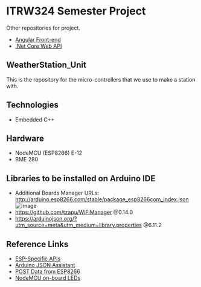 # ITRW324 Semester Project
Other repositories for project.
* [Angular Front-end](https://github.com/coenraadhuman/WeatherStation_Angular)
* [.Net Core Web API](https://github.com/coenraadhuman/WeatherStation_API)

## WeatherStation_Unit
This is the repository for the micro-controllers that we use to make a station with.

Technologies
------------
* Embedded C++

Hardware
--------
* NodeMCU (ESP8266) E-12
* BME 280

Libraries to be installed on Arduino IDE
---------------
* Additional Boards Manager URLs: http://arduino.esp8266.com/stable/package_esp8266com_index.json
![image](https://user-images.githubusercontent.com/20205514/62422839-35d70600-b6b9-11e9-88a1-a4e540a7b813.png)
* https://github.com/tzapu/WiFiManager @0.14.0
* https://arduinojson.org/?utm_source=meta&utm_medium=library.properties @6.11.2

Reference Links
---------------
* [ESP-Specific APIs](http://arduino.esp8266.com/Arduino/versions/2.1.0/doc/libraries.html)
* [Arduino JSON Assistant](https://arduinojson.org/v6/assistant/)
* [POST Data from ESP8266](https://stackoverflow.com/questions/41371156/esp8266-and-post-request)
* [NodeMCU on-board LEDs](https://lowvoltage.github.io/2017/07/09/Onboard-LEDs-NodeMCU-Got-Two)


